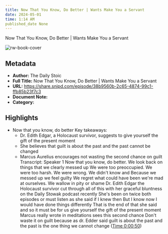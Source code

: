 ```yaml
---
title: Now That You Know, Do Better | Wants Make You a Servant
date: 2024-05-01
time: 1:14 AM
published_date None
---
```

Now That You Know, Do Better | Wants Make You a Servant

![rw-book-cover](https://wsrv.nl/?url=https%3A%2F%2Fcontent.production.cdn.art19.com%2Fimages%2Fc3%2Fdb%2Fe6%2F97%2Fc3dbe697-b1e8-47d9-956b-ea6bdb23e7ae%2F02827e0de653343986157aadae312d4212e24305e4f22a741c21891128267579d65417ded9193aff0bfb00567efde9d2fa39c42eaeec29e8ebf8f6b17a1bfb04.jpeg&w=100&h=100)

## Metadata
- **Author:** The Daily Stoic
- **Full Title:** Now That You Know, Do Better | Wants Make You a Servant
- **URL:** https://share.snipd.com/episode/38b9560b-2c65-4874-99c1-ffb85b23f7c3
- **Document Note:** 
- **Category:**

## Highlights
- Now that you know, do better
  Key takeaways:
  - Dr. Edith Edgar, a Holocaust survivor, suggests to give yourself the gift of the present moment
  - She believes that guilt is about the past and the past cannot be changed
  - Marcus Aurelius encourages not wasting the second chance on guilt
  Transcript:
  Speaker 1
  Now that you know, do better. We look back on things that we clearly messed up We were too preoccupied. We were too harsh. We were wrong. We didn't know and Because we messed up we feel guilty We regret what could have been we're mad at ourselves. We wallow in pity or shame Dr. Edith Edgar the Holocaust survivor cut through all of this with her graceful bluntness on the Daily Stowak podcast recently She's been on twice both episodes or must listen as she said if I knew then But I know now I would have done things differently That is the end of that she said and so it must be for us give yourself the gift of the present moment Marcus really wrote in meditations sees this second chance Don't waste it on guilt because as dr. Edder said guilt is about the past and the past is the one thing we cannot change ([Time 0:00:50](https://share.snipd.com/snip/63f40585-1522-4ad8-931d-9d2da3e4fb29))
